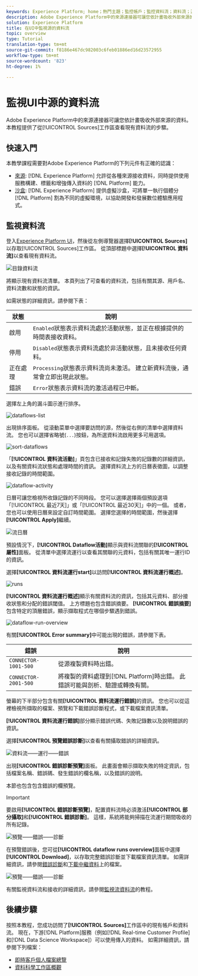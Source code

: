 ```yaml
---
keywords: Experience Platform; home；熱門主題；監控帳戶；監控資料流；資料流；源
description: Adobe Experience Platform中的來源連接器可讓您依計畫吸收外部來源的資料。 本教學課程提供從Sources工作區檢視現有資料流的步驟。
solution: Experience Platform
title: 在UI中監視源的資料流
topic: overview
type: Tutorial
translation-type: tm+mt
source-git-commit: f8186e467dc982003c6feb01886ed16d23572955
workflow-type: tm+mt
source-wordcount: '823'
ht-degree: 1%

---
```



# 監視UI中源的資料流

Adobe Experience Platform中的來源連接器可讓您依計畫吸收外部來源的資料。 本教程提供了從[!UICONTROL Sources]工作區查看現有資料流的步驟。

## 快速入門

本教學課程需要對Adobe Experience Platform的下列元件有正確的認識：

- [來源](../../sources/home.md): [!DNL Experience Platform] 允許從各種來源接收資料，同時提供使用服務構建、標籤和增強傳入資料的 [!DNL Platform] 能力。
- [沙盒](../../sandboxes/home.md): [!DNL Experience Platform] 提供虛擬沙盒，可將單一執行個體分 [!DNL Platform] 割為不同的虛擬環境，以協助開發和發展數位體驗應用程式。

## 監視資料流

登入[Experience Platform UI](https://platform.adobe.com)，然後從左側導覽器選擇&#x200B;**[!UICONTROL Sources]**&#x200B;以存取[!UICONTROL Sources]工作區。 從頂部標題中選擇&#x200B;**[!UICONTROL 資料流]**&#x200B;以查看現有資料流。

![目錄資料流](../assets/ui/monitor-sources/catalog-dataflows.png)

將顯示現有資料流清單。 本頁列出了可查看的資料流，包括有關其源、用戶名、資料流數和狀態的資訊。

如需狀態的詳細資訊，請參閱下表：

| 狀態 | 說明 |
| ------ | ----------- |
| 啟用 | `Enabled`狀態表示資料流處於活動狀態，並正在根據提供的時間表接收資料。 |
| 停用 | `Disabled`狀態表示資料流處於非活動狀態，且未接收任何資料。 |
| 正在處理 | `Processing`狀態表示資料流尚未激活。 建立新資料流後，通常會立即出現此狀態。 |
| 錯誤 | `Error`狀態表示資料流的激活過程已中斷。 |

選擇左上角的漏斗圖示進行排序。

![dataflows-list](../assets/ui/monitor-sources/dataflows-list.png)

出現排序面板。 從滾動菜單中選擇要訪問的源，然後從右側的清單中選擇資料流。 您也可以選擇省略號(`...`)按鈕，為所選資料流啟用更多可用選項。

![sort-dataflows](../assets/ui/monitor-sources/dataflows-sort.png)

「**[!UICONTROL 資料流活動]**」頁包含已接收和記錄失敗的記錄數的詳細資訊，以及有關資料流狀態和處理時間的資訊。 選擇資料流上方的日曆表徵圖，以調整接收記錄的時間範圍。

![dataflow-activity](../assets/ui/monitor-sources/dataflow-activity.png)

日曆可讓您檢視所收錄記錄的不同時段。 您可以選擇選擇兩個預設選項「[!UICONTROL 最近7天]」或「[!UICONTROL 最近30天]」中的一個。 或者，您也可以使用日曆來設定自訂時間範圍。 選擇您選擇的時間範圍，然後選擇&#x200B;**[!UICONTROL Apply]**&#x200B;繼續。

![流日曆](../assets/ui/monitor-sources/flow-calendar.png)

預設情況下，**[!UICONTROL Dataflow活動]**&#x200B;顯示與資料流關聯的&#x200B;**[!UICONTROL 屬性]**&#x200B;面板。 從清單中選擇流運行以查看其關聯的元資料，包括有關其唯一運行ID的資訊。

選擇&#x200B;**[!UICONTROL 資料流運行start]**&#x200B;以訪問&#x200B;**[!UICONTROL 資料流運行概述]**。

![runs](../assets/ui/monitor-sources/run-metadata.png)

**[!UICONTROL 資料流運行概述]**&#x200B;顯示有關資料流的資訊，包括其元資料、部分接收狀態和分配的錯誤閾值。 上方標題也包含錯誤摘要。 **[!UICONTROL 錯誤摘要]**&#x200B;包含特定的頂層錯誤，顯示擷取程式在哪個步驟遇到錯誤。

![dataflow-run-overview](../assets/ui/monitor-sources/dataflow-run-overview.png)

有關&#x200B;**[!UICONTROL Error summary]**&#x200B;中可能出現的錯誤，請參閱下表。

| 錯誤 | 說明 |
| ---------- | ----------- |
| `CONNECTOR-1001-500` | 從源複製資料時出錯。 |
| `CONNECTOR-2001-500` | 將複製的資料處理到[!DNL Platform]時出錯。 此錯誤可能與剖析、驗證或轉換有關。 |

螢幕的下半部分包含有關&#x200B;**[!UICONTROL 資料流運行錯誤]**&#x200B;的資訊。 您也可以從這裡檢視所擷取的檔案、預覽和下載錯誤診斷程式，或下載檔案資訊清單。

**[!UICONTROL 資料流運行錯誤]**&#x200B;部分顯示錯誤代碼、失敗記錄數以及說明錯誤的資訊。

選擇&#x200B;**[!UICONTROL 預覽錯誤診斷]**&#x200B;以查看有關攝取錯誤的詳細資訊。

![資料流——運行——錯誤](../assets/ui/monitor-sources/dataflow-run-errors.png)

出現&#x200B;**[!UICONTROL 錯誤診斷預覽]**&#x200B;面板。 此畫面會顯示擷取失敗的特定資訊，包括檔案名稱、錯誤碼、發生錯誤的欄名稱，以及錯誤的說明。

本節也包含包含錯誤的欄預覽。

>[!IMPORTANT]
>
>要啟用&#x200B;**[!UICONTROL 錯誤診斷預覽]**，配置資料流時必須激活&#x200B;**[!UICONTROL 部分攝取]**&#x200B;和&#x200B;**[!UICONTROL 錯誤診斷]**。 這樣，系統將能夠掃描在流運行期間吸收的所有記錄。

![預覽——錯誤——診斷](../assets/ui/monitor-sources/preview-error-diagnostics.png)

在預覽錯誤後，您可從&#x200B;**[!UICONTROL dataflow runs overview]**&#x200B;面板中選擇&#x200B;**[!UICONTROL Download]**，以存取完整錯誤診斷並下載檔案資訊清單。 如需詳細資訊，請參閱[錯誤診斷](../../ingestion/batch-ingestion/partial.md#retrieve-errors)和[下載中繼資料](../../ingestion/batch-ingestion/partial.md#download-metadata)上的檔案。

![預覽——錯誤——診斷](../assets/ui/monitor-sources/download.png)

有關監視資料流和接收的詳細資訊，請參閱[監視流資料流](../../ingestion/quality/monitor-data-ingestion.md)的教程。

## 後續步驟

按照本教程，您成功訪問了&#x200B;**[!UICONTROL Sources]**&#x200B;工作區中的現有帳戶和資料流。 現在，下游[!DNL Platform]服務（例如[!DNL Real-time Customer Profile]和[!DNL Data Science Workspace]）可以使用傳入的資料。 如需詳細資訊，請參閱下列檔案：

- [即時客戶個人檔案總覽](../../profile/home.md)
- [資料科學工作區概觀](../../data-science-workspace/home.md)
